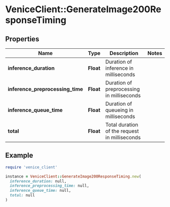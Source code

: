 # VeniceClient::GenerateImage200ResponseTiming

## Properties

| Name | Type | Description | Notes |
| ---- | ---- | ----------- | ----- |
| **inference_duration** | **Float** | Duration of inference in milliseconds |  |
| **inference_preprocessing_time** | **Float** | Duration of preprocessing in milliseconds |  |
| **inference_queue_time** | **Float** | Duration of queueing in milliseconds |  |
| **total** | **Float** | Total duration of the request in milliseconds |  |

## Example

```ruby
require 'venice_client'

instance = VeniceClient::GenerateImage200ResponseTiming.new(
  inference_duration: null,
  inference_preprocessing_time: null,
  inference_queue_time: null,
  total: null
)
```

